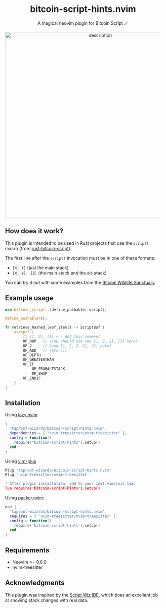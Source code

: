 <h1 align="center">
bitcoin-script-hints.nvim
</h1>

<p align="center">
A magical neovim plugin for Bitcoin Script 🪄
</p>

<p align="center">
<img src="https://github.com/user-attachments/assets/d97f21dd-2e50-4dba-b854-952969a3ad4d" width="600" alt="description">
</p>

## How does it work?
This plugin is intended to be used in Rust projects that use the `script!` macro (from [rust-bitcoin-script](https://github.com/Bitcoin-Wildlife-Sanctuary/rust-bitcoin-script)).

The first line after the `script!` invocation must be in one of these formats:
- `[X, Y]` (just the main stack)
- `[X, Y], [Z]` (the main stack and the alt-stack)

You can try it out with some examples from the [Bitcoin Wildlife Sanctuary](https://github.com/Bitcoin-Wildlife-Sanctuary).

## Example usage

```rust
use bitcoin_script::{define_pushable, script};

define_pushable!();

fn retrieve_hashed_leaf_item() -> ScriptBuf {
    script! {
        // [1, 2], [3] <-- Add this comment
        OP_DUP   // (you should now see [1, 2, 2], [3] here)
        OP_2     // (and [1, 2, 2, 2], [3] here)
        OP_ADD   // (etc...)
        OP_DEPTH
        OP_GREATERTHAN
        OP_IF
            OP_FROMALTSTACK
            OP_SWAP
        OP_ENDIF
    }
}
```

## Installation

Using [lazy.nvim](https://github.com/folke/lazy.nvim):
```lua
{
  "taproot-wizards/bitcoin-script-hints.nvim",
  dependencies = { "nvim-treesitter/nvim-treesitter" },
  config = function()
    require("bitcoin-script-hints").setup()
  end
}
```

Using [vim-plug](https://github.com/junegunn/vim-plug)
```lua
Plug 'taproot-wizards/bitcoin-script-hints.nvim'
Plug 'nvim-treesitter/nvim-treesitter'

" After plugin installation, add to your init.vim/init.lua:
lua require('bitcoin-script-hints').setup()
```

Using [packer.nvim](https://github.com/wbthomason/packer.nvim):
```lua
use {
  'taproot-wizards/bitcoin-script-hints.nvim',
  requires = { 'nvim-treesitter/nvim-treesitter' },
  config = function()
    require('bitcoin-script-hints').setup()
  end
}
```

## Requirements
- Neovim >= 0.8.0
- nvim-treesitter

## Acknowledgments

This plugin was inspired by the [Script Wiz IDE](https://ide.scriptwiz.app), which does an excellent job at showing stack changes with real data.
